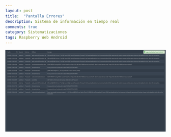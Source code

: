 ```yaml
---
layout: post
title:  "Pantalla Errores"
description: Sistema de información en tiempo real
comments: true
category: Sistematizaciones
tags: Raspberry Web Android
---
```

<img src="/public/imgs/proyectos/pantallaErrores.png" />
